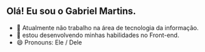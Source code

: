 ## Olá! Eu sou o Gabriel Martins.

- 🔭 Atualmente não trabalho na área de tecnologia da informação.
- 🌱 estou desenvolvendo minhas habilidades no Front-end.
- 😄 Pronouns: Ele / Dele

  
